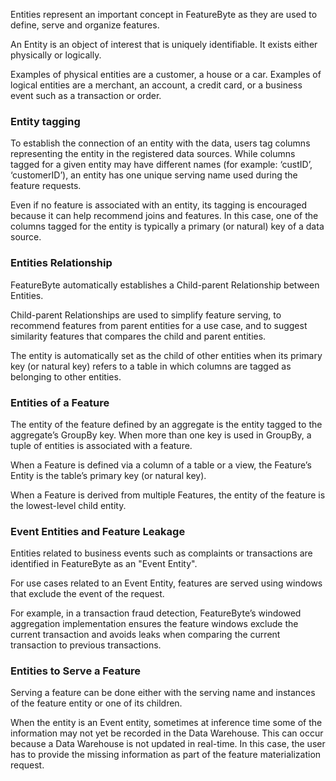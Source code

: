 Entities represent an important concept in FeatureByte as they are used to define, serve and organize features.

An Entity is an object of interest that is uniquely identifiable. It exists either physically or logically.

Examples of physical entities are a customer, a house or a car. Examples of logical entities are a merchant, an account, a credit card, or a business event such as a transaction or order.

### Entity tagging
To establish the connection of an entity with the data, users tag columns representing the entity in the registered data sources. While columns tagged for a given entity may have different names (for example: ‘custID’, ‘customerID’), an entity has one unique serving name used during the feature requests.

Even if no feature is associated with an entity, its tagging is encouraged because it can help recommend joins and features. In this case, one of the columns tagged for the entity is typically a primary (or natural) key of a data source.

### Entities Relationship
FeatureByte automatically establishes a Child-parent Relationship between Entities.

Child-parent Relationships are used to simplify feature serving, to recommend features from parent entities for a use case, and to suggest similarity features that compares the child and parent entities.

The entity is automatically set as the child of other entities when its primary key (or natural key) refers to a table in which columns are tagged as belonging to other entities.

### Entities of a Feature
The entity of the feature defined by an aggregate is the entity tagged to the aggregate’s GroupBy key. When more than one key is used in GroupBy, a tuple of entities is associated with a feature.

When a Feature is defined via a column of a table or a view, the Feature’s Entity is the table’s primary key (or natural key).

When a Feature is derived from multiple Features, the entity of the feature is the lowest-level child entity.

### Event Entities and Feature Leakage
Entities related to business events such as complaints or transactions are identified in FeatureByte as an "Event Entity".

For use cases related to an Event Entity, features are served using windows that exclude the event of the request.

For example, in a transaction fraud detection, FeatureByte’s windowed aggregation implementation ensures the feature windows exclude the current transaction and avoids leaks when comparing the current transaction to previous transactions.

### Entities to Serve a Feature
Serving a feature can be done either with the serving name and instances of the feature entity or one of its children.

When the entity is an Event entity, sometimes at inference time some of the information may not yet be recorded in the Data Warehouse. This can occur because a Data Warehouse is not updated in real-time. In this case, the user has to provide the missing information as part of the feature materialization request.

